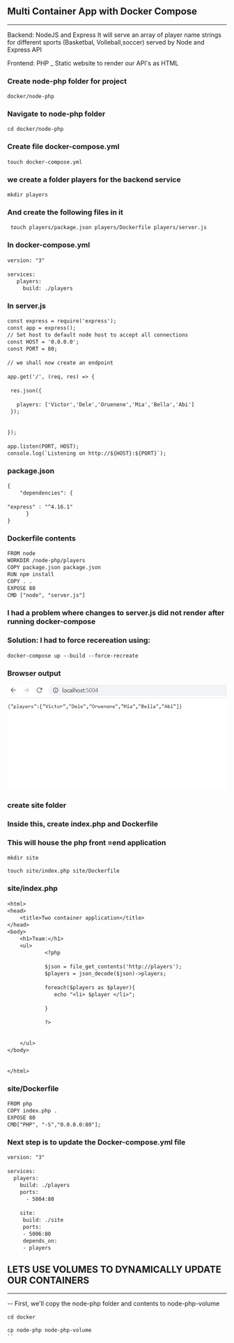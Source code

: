 ## Multi Container App with Docker Compose
---
Backend: NodeJS and Express 
It will serve an array of player name strings for different sports (Basketbal, Volleball,soccer) served by Node and Express API

Frontend: PHP _ Static website to render our API's as HTML
### Create node-php folder for project
```
docker/node-php
```
### Navigate to node-php folder
```
cd docker/node-php
```
### Create file docker-compose.yml

```
touch docker-compose.yml
```
### we create a folder players for the backend service
```
mkdir players
```
### And create the  following files in it
```
 touch players/package.json players/Dockerfile players/server.js
 ```

### In docker-compose.yml
```
version: "3"

services: 
   players:
     build: ./players
```
### In server.js

```
const express = require('express');
const app = express();
// Set host to default node host to accept all connections
const HOST = '0.0.0.0';
const PORT = 80;

// we shall now create an endpoint

app.get('/', (req, res) => {

 res.json({

   players: ['Victor','Dele','Oruenene','Mia','Bella','Abi'] 
 });
   

});

app.listen(PORT, HOST);
console.log(`Listening on http://${HOST}:${PORT}`);
```

### package.json
```
{
    "dependencies": {

"express" : "^4.16.1"
      }
}
```
### Dockerfile contents
```
FROM node
WORKDIR /node-php/players
COPY package.json package.json
RUN npm install 
COPY . .
EXPOSE 80
CMD ["node", "server.js"]
```
### I had a problem where changes to server.js did not render after running docker-compose

### Solution: I had to force recereation using: 
```
docker-compose up --build --force-recreate
```

### Browser output 
![browser output](./images-notes/browser-json.JPG)

### create site folder
### Inside this, create index.php and Dockerfile
### This will house the php front =end application

``` 
mkdir site
```
```
touch site/index.php site/Dockerfile
```

### site/index.php
```
<html>
<head>
    <title>Two container application</title>
</head>
<body>
    <h1>Team:</h1>
    <ul>
            <?php       
            
            $json = file_get_contents('http://players');
            $players = json_decode($json)->players;
            
            foreach($players as $player){
               echo "<li> $player </li>";

            }
            
            ?>
        
        
    </ul>  
</body>


</html>

```

### site/Dockerfile
```
FROM php
COPY index.php .
EXPOSE 80
CMD["PHP", "-S","0.0.0.0:80"];
```

### Next step is to update the Docker-compose.yml file
```
version: "3"

services: 
  players:
    build: ./players
    ports: 
      - 5004:80

    site:
     build: ./site
     ports:
     - 5006:80
     depends_on:
     - players

```

## LETS USE VOLUMES TO DYNAMICALLY UPDATE OUR CONTAINERS
---
-- First, we'll copy the node-php folder and contents to node-php-volume
```
cd docker
```
```
cp node-php node-php-volume
``